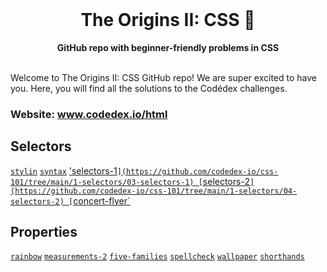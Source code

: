 <div align="center">
  <br>
  <h1>The Origins II: CSS 🌈</h1>
  <strong>GitHub repo with beginner-friendly problems in CSS</strong>
</div>
<br>

Welcome to The Origins II: CSS GitHub repo! We are super excited to have you. Here, you will find all the solutions to the Codédex challenges.


### Website: www.codedex.io/html

## Selectors

[`stylin`](https://github.com/codedex-io/css-101/tree/main/1-selectors/01-stylin)
[`syntax`](https://github.com/codedex-io/css-101/tree/main/1-selectors/02-syntax)
['selectors-1`](https://github.com/codedex-io/css-101/tree/main/1-selectors/03-selectors-1)
[`selectors-2`](https://github.com/codedex-io/css-101/tree/main/1-selectors/04-selectors-2)
[`concert-flyer`](https://github.com/codedex-io/css-101/tree/main/1-selectors/05-concert-flyer)

## Properties

[`rainbow`](https://github.com/codedex-io/css-101/tree/main/2-properties/06-rainbow)
[`measurements-2`](https://github.com/codedex-io/css-101/tree/main/2-properties/07-measurements-2)
[`five-families`](https://github.com/codedex-io/css-101/tree/main/2-properties/08-five-families)
[`spellcheck`](https://github.com/codedex-io/css-101/tree/main/2-properties/09-spellcheck)
[`wallpaper`](https://github.com/codedex-io/css-101/tree/main/2-properties/10-wallpaper)
[`shorthands`](https://github.com/codedex-io/css-101/tree/main/2-properties/11-shorthands)
